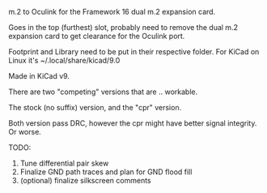 m.2 to Oculink for the Framework 16 dual m.2 expansion card.

Goes in the top (furthest) slot, probably need to remove the dual m.2 expansion card to get clearance for the Oculink port.

Footprint and Library need to be put in their respective folder. For KiCad on Linux it's ~/.local/share/kicad/9.0

Made in KiCad v9. 


There are two "competing" versions that are .. workable.

The stock (no suffix) version, and the "cpr" version.

Both version pass DRC, however the cpr might have better signal integrity. Or worse.

TODO:
1. Tune differential pair skew
2. Finalize GND path traces and plan for GND flood fill
3. (optional) finalize silkscreen comments
